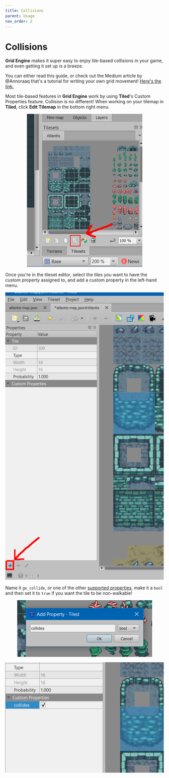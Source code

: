 ```yaml
---
title: Collisions
parent: Usage
nav_order: 2
---
```


# Collisions

**Grid Engine** makes it super easy to enjoy tile-based collisions in your game, and even getting it set up is a breeze.

You can either read this guide, or check out the Medium article by @Annoraaq that's a tutorial for writing your own grid movement! [Here's the link.](https://medium.com/swlh/grid-based-movement-in-a-top-down-2d-rpg-with-phaser-3-e3a3486eb2fd)

Most tile-based features in **Grid Engine** work by using **Tiled**'s Custom Properties feature. Collision is no different! When working on your tilemap in **Tiled**, click **Edit Tilemap** in the bottom right menu.

<p align="center">
    <img src="../img/edit-tileset-helper.png" alt="Edit Tileset button" />
</p>

Once you're in the tileset editor, select the tiles you want to have the custom property assigned to, and add a custom property in the left-hand menu.

<p align="center">
    <img src="../img/add-property-helper.png" alt="Add Property button" />
</p>

Name it `ge_collide`, or one of the other [supported properties](https://github.com/Annoraaq/grid-engine/wiki/Tile-Properties), make it a `bool` and then set it to `true` if you want the tile to be non-walkable!

<p align="center">
    <img src="../img/property-helper.png" alt="Add Property context menu" />
</p>

<p align="center">
    <img src="../img/collides-helper.png" alt="Collides property" />
</p>
